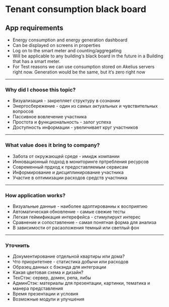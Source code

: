 # Tenant consumption black board


## App requirements

- Energy consumption and energy generation dashboard  
- Can be displayed on screens in properties  
- Log on to the smart meter and counting/aggregating  
- Will be applicable to any building‘s black board in the future in a Building that has a smart meter.  
- For Test reasons we can use consumption stored on Akelius servers right now. Generation would be the same, but it‘s zero right now

---

### Why did I choose this topic? 
- Визуализация - закрепляет структуру в сознании
- Энергосбережение - один из самых актуальных и чувствительных вопросов
- Пассивное вовлечение участника
- Простота и функциональность - залог успеха
- Доступность информации - увеличивает круг участников

---

### What value does it bring to company?
- Забота от окружающей среде - имидж компании
- Инновационный подход в мониторинге пртребления ресурсов
- Современный прдход к предоставляемым сервисам
- Информирование и дисциплинирование участника
- Участие в оптимизации расходов средств участника

---

### How application works?
- Визуальные данные - наиболее адоптированиы к восприятию
- Автоматическая обновление - самые свежие тесты
- Легкая геймификация интерефейса - стимулирукт интерес
- Сравнение и сопоставление - самая понятная форма для анализа
- В зависимости от расаоложения темный или светлый фон
---

### Уточнить
- Документирование отдельной квартиры или дома?
- Что приоритетнее - статистика добычи или расходов
- Образец данных с бэкэнда для интеграции
- Какая цветовая схема и дизайн?
- ТехСтэк: сервер, домен, репа, либы
- АдминСтэк: материалы для презентации, картинки, тематика и манера представления
- Время презентации и условия
- Возможные модули и улучшения


 



